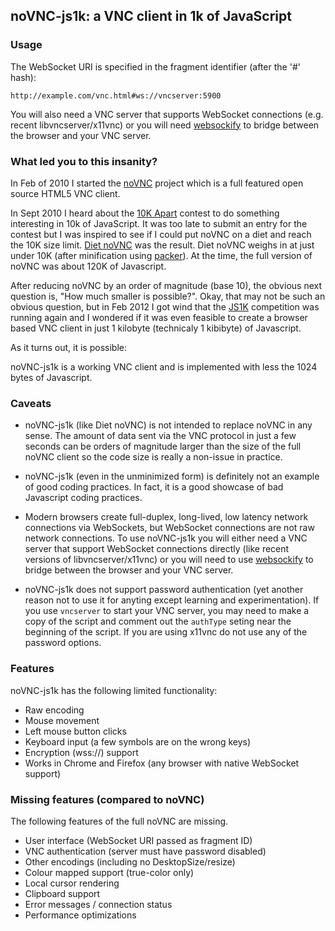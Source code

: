 ## noVNC-js1k: a VNC client in 1k of JavaScript


### Usage

The WebSocket URI is specified in the fragment identifier (after the '#' hash):
    
    http://example.com/vnc.html#ws://vncserver:5900

You will also need a VNC server that supports WebSocket
connections (e.g. recent libvncserver/x11vnc) or you will
need [websockify](https://github.com/kanaka/websockify) to
bridge between the browser and your VNC server.


### What led you to this insanity?

In Feb of 2010 I started the
[noVNC](https://github.com/kanaka/noVNC) project which is a full
featured open source HTML5 VNC client.

In Sept 2010 I heard about the
[10K Apart](http://10k.aneventapart.com/) contest to do something
interesting in 10k of JavaScript. It was too late to submit an entry
for the contest but I was inspired to see if I could put noVNC on
a diet and reach the 10K size limit.
[Diet noVNC](https://github.com/kanaka/diet-noVNC) was the result.
Diet noVNC weighs in at just under 10K (after minification using
[packer](http://www.iteral.com/)). At the time, the full version of
noVNC was about 120K of Javascript.

After reducing noVNC by an order of magnitude (base 10), the obvious
next question is, "How much smaller is possible?". Okay, that may not
be such an obvious question, but in Feb 2012 I got wind that the
[JS1K](http://js1k.com) competition was running again and I wondered if it
was even feasible to create a browser based VNC client in just
1 kilobyte (technicaly 1 kibibyte) of Javascript.

As it turns out, it is possible:

noVNC-js1k is a working VNC client and is implemented with less the
1024 bytes of Javascript.


### Caveats

* noVNC-js1k (like Diet noVNC) is not intended to replace noVNC in any
  sense. The amount of data sent via the VNC protocol in just a few
  seconds can be orders of magnitude larger than the size of the full
  noVNC client so the code size is really a non-issue in practice.

* noVNC-js1k (even in the unminimized form) is definitely not an
  example of good coding practices. In fact, it is a good showcase of
  bad Javascript coding practices.

* Modern browsers create full-duplex, long-lived, low latency network
  connections via WebSockets, but WebSocket connections are not raw
  network connections. To use noVNC-js1k you will either need a VNC
  server that support WebSocket connections directly (like recent
  versions of libvncserver/x11vnc) or you will need to use
  [websockify](https://github.com/kanaka/websockify) to bridge between
  the browser and your VNC server.

* noVNC-js1k does not support password authentication (yet another
  reason not to use it for anyting except learning and
  experimentation). If you use `vncserver` to start your VNC server,
  you may need to make a copy of the script and comment out the
  `authType` seting near the beginning of the script. If you are using
  x11vnc do not use any of the password options.


### Features

noVNC-js1k has the following limited functionality:

* Raw encoding
* Mouse movement
* Left mouse button clicks
* Keyboard input (a few symbols are on the wrong keys)
* Encryption (wss://) support
* Works in Chrome and Firefox (any browser with native WebSocket
  support)


### Missing features (compared to noVNC)

The following features of the full noVNC are missing.

* User interface (WebSocket URI passed as fragment ID)
* VNC authentication (server must have password disabled)
* Other encodings (including no DesktopSize/resize)
* Colour mapped support (true-color only)
* Local cursor rendering
* Clipboard support
* Error messages / connection status
* Performance optimizations

